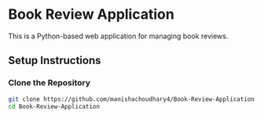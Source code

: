# Book Review Application

This is a Python-based web application for managing book reviews.

## Setup Instructions

### Clone the Repository

```bash
git clone https://github.com/manishachoudhary4/Book-Review-Application.git
cd Book-Review-Application
